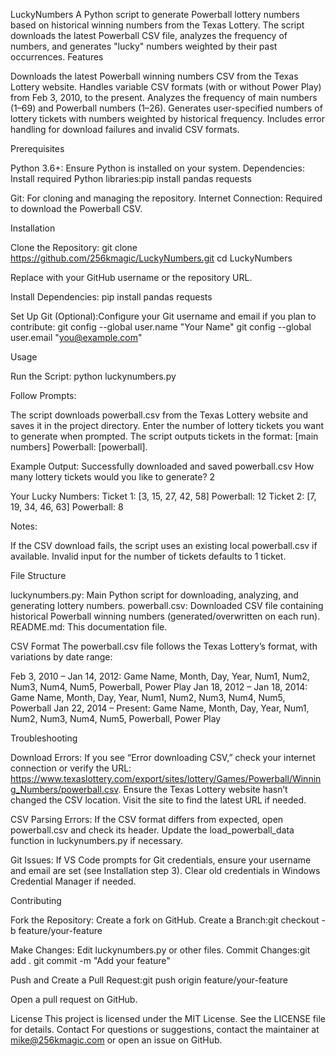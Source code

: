 LuckyNumbers
A Python script to generate Powerball lottery numbers based on historical winning numbers from the Texas Lottery. The script downloads the latest Powerball CSV file, analyzes the frequency of numbers, and generates "lucky" numbers weighted by their past occurrences.
Features

Downloads the latest Powerball winning numbers CSV from the Texas Lottery website.
Handles variable CSV formats (with or without Power Play) from Feb 3, 2010, to the present.
Analyzes the frequency of main numbers (1–69) and Powerball numbers (1–26).
Generates user-specified numbers of lottery tickets with numbers weighted by historical frequency.
Includes error handling for download failures and invalid CSV formats.

Prerequisites

Python 3.6+: Ensure Python is installed on your system.
Dependencies: Install required Python libraries:pip install pandas requests


Git: For cloning and managing the repository.
Internet Connection: Required to download the Powerball CSV.

Installation

Clone the Repository:
git clone https://github.com/256kmagic/LuckyNumbers.git
cd LuckyNumbers

Replace <your-username> with your GitHub username or the repository URL.

Install Dependencies:
pip install pandas requests


Set Up Git (Optional):Configure your Git username and email if you plan to contribute:
git config --global user.name "Your Name"
git config --global user.email "you@example.com"



Usage

Run the Script:
python luckynumbers.py


Follow Prompts:

The script downloads powerball.csv from the Texas Lottery website and saves it in the project directory.
Enter the number of lottery tickets you want to generate when prompted.
The script outputs tickets in the format: [main numbers] Powerball: [powerball].


Example Output:
Successfully downloaded and saved powerball.csv
How many lottery tickets would you like to generate? 2

Your Lucky Numbers:
Ticket 1: [3, 15, 27, 42, 58] Powerball: 12
Ticket 2: [7, 19, 34, 46, 63] Powerball: 8


Notes:

If the CSV download fails, the script uses an existing local powerball.csv if available.
Invalid input for the number of tickets defaults to 1 ticket.



File Structure

luckynumbers.py: Main Python script for downloading, analyzing, and generating lottery numbers.
powerball.csv: Downloaded CSV file containing historical Powerball winning numbers (generated/overwritten on each run).
README.md: This documentation file.

CSV Format
The powerball.csv file follows the Texas Lottery’s format, with variations by date range:

Feb 3, 2010 – Jan 14, 2012: Game Name, Month, Day, Year, Num1, Num2, Num3, Num4, Num5, Powerball, Power Play
Jan 18, 2012 – Jan 18, 2014: Game Name, Month, Day, Year, Num1, Num2, Num3, Num4, Num5, Powerball
Jan 22, 2014 – Present: Game Name, Month, Day, Year, Num1, Num2, Num3, Num4, Num5, Powerball, Power Play

Troubleshooting

Download Errors:
If you see “Error downloading CSV,” check your internet connection or verify the URL: https://www.texaslottery.com/export/sites/lottery/Games/Powerball/Winning_Numbers/powerball.csv.
Ensure the Texas Lottery website hasn’t changed the CSV location. Visit the site to find the latest URL if needed.


CSV Parsing Errors:
If the CSV format differs from expected, open powerball.csv and check its header. Update the load_powerball_data function in luckynumbers.py if necessary.


Git Issues:
If VS Code prompts for Git credentials, ensure your username and email are set (see Installation step 3).
Clear old credentials in Windows Credential Manager if needed.



Contributing

Fork the Repository: Create a fork on GitHub.
Create a Branch:git checkout -b feature/your-feature


Make Changes: Edit luckynumbers.py or other files.
Commit Changes:git add .
git commit -m "Add your feature"


Push and Create a Pull Request:git push origin feature/your-feature

Open a pull request on GitHub.

License
This project is licensed under the MIT License. See the LICENSE file for details.
Contact
For questions or suggestions, contact the maintainer at mike@256kmagic.com or open an issue on GitHub.
